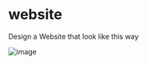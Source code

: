 # website
	
Design a Website that look like this way

![image](https://github.com/yam456/website/assets/135616309/c886c130-dd76-45a7-8c63-cdfb98eb6d37)


